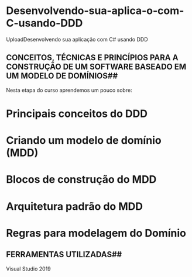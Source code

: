 # Desenvolvendo-sua-aplica-o-com-C-usando-DDD
UploadDesenvolvendo sua aplicação com C# usando DDD

## CONCEITOS, TÉCNICAS E PRINCÍPIOS PARA A CONSTRUÇÃO DE UM SOFTWARE BASEADO EM UM MODELO DE DOMÍNIOS##

Nesta etapa do curso aprendemos um pouco sobre:

#  Principais conceitos do DDD
#  Criando um modelo de domínio (MDD)
# Blocos de construção do MDD
# Arquitetura padrão do MDD
# Regras para modelagem do Domínio

## FERRAMENTAS UTILIZADAS##

Visual Studio 2019

